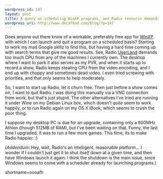 ```yaml
--- 
wordpress_id: 147
layout: post
title: A query on scheduling WinXP programs, and Radio resource demands
wordpress_url: http://www.decafbad.com/blog/?p=147
---
```

<p>Does anyone out there know of a workable, preferably free app for <a href="http://www.decafbad.com/twiki/bin/view/Main/WinXP">WinXP</a> with which I can launch and quit a program on a scheduled basis?  Starting to work my mad Google skillz to find this, but having a hard time coming up with search terms that give me good results.  See, Radio <a href="http://www.decafbad.com/twiki/bin/view/Main/UserLand">UserLand</a> demands too much CPU from any of the machines I currently own.  The desktop where I want to park it also serves as my PVR, and when it starts up to record a show, Radio keeps stealing CPU from the video encoding, and I end up with choppy and sometimes dead video.  I even tried screwing with priorities, and that only seems to help moderately.</p>
<p>So, I want to start up Radio, let it churn free.  Then just before a show comes on, I want to quit Radio.  I was doing this manually via a VNC connection from work, but that's just stupid.  The other alternatives I've tried are running it under Wine on my Debian Linux box, which doesn't <i>quite</i> seem to work happily, or to run Radio again on my OS X iBook, which seems to crush the poor thing.</p>
<p>I suppose my desktop PC is due for an upgrade, containing only a 600MHz Athlon (though 512MB of RAM), but I've been waiting on that.  Funny, the last time I upgraded, it was to run a few more games.  This time, its to make Radio happier.  :)</p>
<p>(<i>Addendum</i>: Hey, wait, Radio's an intelligent, reasonable platform...  I wonder if I couldn't just get it to shut <i>itself</i> down at a given time, and then have Windows launch it again.  I think the shutdown is the main issue, since Windows seems to come with a scheduler already for launching programs.)</p>
<!--more-->
shortname=oooafh
